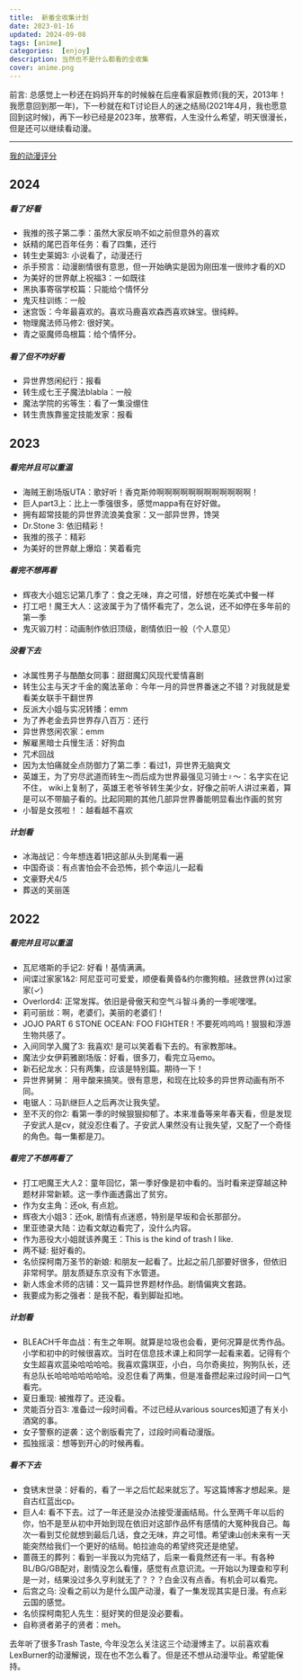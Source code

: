 ```yaml
---
title:  新番全收集计划
date: 2023-01-16
updated: 2024-09-08
tags: [anime]
categories:  [enjoy]
description: 当然也不是什么都看的全收集
cover: anime.png
---
```


前言: 总感觉上一秒还在妈妈开车的时候躲在后座看家庭教师(我的天，2013年！我愿意回到那一年)，下一秒就在和T讨论巨人的迷之结局(2021年4月，我也愿意回到这时候)，再下一秒已经是2023年，放寒假，人生没什么希望，明天很漫长，但是还可以继续看动漫。

<hr>

[我的动漫评分](https://myanimelist.net/animelist/iasnobmatsu)

## 2024
 
##### 看了好看

- 我推的孩子第二季：虽然大家反响不如之前但意外的喜欢
- 妖精的尾巴百年任务：看了四集，还行
- 转生史莱姆3: 小说看了，动漫还行
- 杀手预言：动漫剧情很有意思，但一开始确实是因为刚田准一很帅才看的XD
- 为美好的世界献上祝福3：一如既往
- 黑执事寄宿学校篇：只能给个情怀分
- 鬼灭柱训练：一般
- 迷宫饭：今年最喜欢的。喜欢马鹿喜欢森西喜欢妹宝。很纯粹。
- 物理魔法师马修2: 很好笑。
- 青之驱魔师岛根篇：给个情怀分。

##### 看了但不咋好看
- 异世界悠闲纪行：报看
- 转生成七王子魔法blabla：一般
- 魔法学院的劣等生：看了一集没绷住
- 转生贵族靠鉴定技能发家：报看

## 2023

##### 看完并且可以重温

- 海贼王剧场版UTA：歌好听！香克斯帅啊啊啊啊啊啊啊啊啊啊啊啊！
- 巨人part3上：比上一季强很多，感觉mappa有在好好做。
- 拥有超常技能的异世界流浪美食家：又一部异世界，馋哭
- Dr.Stone 3: 依旧精彩！
- 我推的孩子：精彩
- 为美好的世界献上爆焰：笑着看完

##### 看完不想再看

- 辉夜大小姐忘记第几季了：食之无味，弃之可惜，好想在吃美式中餐一样
- 打工吧！魔王大人：这波属于为了情怀看完了，怎么说，还不如停在多年前的第一季
- 鬼灭锻刀村：动画制作依旧顶级，剧情依旧一般（个人意见）

##### 没看下去

- 冰属性男子与酷酷女同事：甜甜魔幻风现代爱情喜剧
- 转生公主与天才千金的魔法革命：今年一月的异世界番迷之不错？对我就是爱看美女联手干翻世界
- 反派大小姐与实况转播：emm
- 为了养老金去异世界存八百万：还行
- 异世界悠闲农家：emm
- 解雇黑暗士兵慢生活：好狗血
- 咒术回战
- 因为太怕痛就全点防御力了第二季：看过1，异世界无脑爽文
- 英雄王，为了穷尽武道而转生～而后成为世界最强见习骑士♀～：名字实在记不住， wiki上复制了，英雄王老爷爷转生美少女，好像之前听人讲过来着，算是可以不带脑子看的。比起同期的其他几部异世界番能明显看出作画的贫穷
- 小智是女孩啦！：越看越不喜欢

##### 计划看

- 冰海战记：今年想连着1把这部从头到尾看一遍
- 中国奇谈：有点害怕会不会恐怖，抓个幸运儿一起看
- 文豪野犬4/5
- 葬送的芙丽莲

## 2022

##### 看完并且可以重温

- 瓦尼塔斯的手记2: 好看！基情满满。
- 间谍过家家1&2: 阿尼亚可可爱爱，顺便看黄昏&约尔撒狗粮。拯救世界(x)过家家(✓)
- Overlord4: 正常发挥。依旧是骨傲天和空气斗智斗勇的一季呢嘿嘿。
- 莉可丽丝：啊，老婆们，美丽的老婆们！
- JOJO PART 6 STONE OCEAN: FOO FIGHTER！不要死呜呜呜！狠狠和浮游生物共感了。
- 入间同学入魔了3: 我喜欢! 是可以笑着看下去的。有家教那味。
- 魔法少女伊莉雅剧场版：好看，很多刀，看完立马emo。
- 新石纪龙水：只有两集，应该是特别篇。期待一下！
- 异世界舅舅： 用辛酸来搞笑。很有意思，和现在比较多的异世界动画有所不同。
- 电锯人：马趴继巨人之后再次让我失望。
- 至不灭的你2: 看第一季的时候狠狠抑郁了。本来准备等来年春天看，但是发现子安武人是cv，就没忍住看了。子安武人果然没有让我失望，又配了一个奇怪的角色。每一集都是刀。

##### 看完了不想再看了

- 打工吧魔王大人2：童年回忆，第一季好像是初中看的。当时看来逆穿越这种题材非常新颖。这一季作画透露出了贫穷。
- 作为女主角：还ok, 有点尬。
- 辉夜大小姐3：还ok, 剧情有点迷惑，特别是早坂和会长那部分。
- 里亚徳录大陆：边看文献边看完了，没什么内容。
- 作为恶役大小姐就该养魔王：This is the kind of trash I like.
- 两不疑: 挺好看的。
- 名侦探柯南万圣节的新娘: 和朋友一起看了。比起之前几部要好很多，但依旧非常柯学。朋友质疑东京没有下水管道。
- 新人炼金术师的店铺：又一篇异世界题材作品。剧情偏爽文套路。
- 我要成为影之强者：是我不配，看到脚趾扣地。

##### 计划看

- BLEACH千年血战：有生之年啊。就算是垃圾也会看，更何况算是优秀作品。小学和初中的时候很喜欢。当时在信息技术课上和同学一起看来着。记得有个女生超喜欢蓝染哈哈哈哈。我喜欢露琪亚，小白，乌尔奇奥拉，狗狗队长，还有总队长哈哈哈哈哈哈哈。没忍住看了两集，但是准备攒起来过段时间一口气看完。
- 夏日重现: 被推荐了。还没看。
- 灵能百分百3: 准备过一段时间看。不过已经从various sources知道了有关小酒窝的事。
- 女子警察的逆袭：这个剧版看完了，过段时间看动漫版。
- 孤独摇滚：想等到开心的时候再看。


##### 看不下去

- 食锈末世录：好看的，看了一半之后忙起来就忘了。写这篇博客才想起来。是自古红蓝出cp。
- 巨人4: 看不下去。过了一年还是没办法接受漫画结局。什么至两千年以后的你，怕不是至从初中开始到现在依旧对这部作品怀有感情的大冤种我自己。每次一看到艾伦就想到最后几话，食之无味，弃之可惜。希望谏山创未来有一天能突然给我们一个更好的结局。帕拉迪岛的希望终究还是绝望。
- 蔷薇王的葬列：看到一半我以为完结了，后来一看竟然还有一半。有各种BL/BG/GB配对，剧情没怎么看懂，感觉有点意识流。一开始以为理查和亨利是一对，结果没过多久亨利就无了？？？白金汉有点香。有机会可以看完。
- 后宫之乌: 没看之前以为是什么国产动漫，看了一集发现其实是日漫。有点彩云国的感觉。
- 名侦探柯南犯人先生：挺好笑的但是没必要看。
- 自称贤者弟子的贤者：meh。

去年听了很多Trash Taste, 今年没怎么关注这三个动漫博主了。以前喜欢看LexBurner的动漫解说，现在也不怎么看了。但是还不想从动漫毕业。希望能保持。











